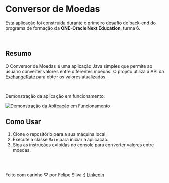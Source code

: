 # Conversor de Moedas

Esta aplicação foi construída durante o primeiro desafio de back-end do programa de formação da **ONE-Oracle Next Education**, turma 6.

<br />

## Resumo

O Conversor de Moedas é uma aplicação Java simples que permite ao usuário converter valores entre diferentes moedas. O projeto utiliza a API da [ExchangeRate](https://www.exchangerate-api.com/) para obter os valores atualizados.

<br />

Demonstração da aplicação em funcionamento:

<img src="https://ucarecdn.com/32b8ecf8-bdf7-4ee4-b335-4f3498cd641a/java.gif" alt="Demonstração da Aplicação em Funcionamento"/>

<br />

## Como Usar

1. Clone o repositório para a sua máquina local.
2. Execute a classe `Main` para iniciar a aplicação.
3. Siga as instruções exibidas no console para converter valores entre moedas.

<br />
<br />

Feito com carinho ♡ por Felipe Silva :) [Linkedin](https://www.linkedin.com/in/ggfelipesilva/)

<br />
